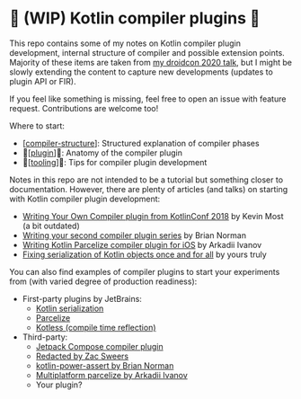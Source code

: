 # 🚧 (WIP) Kotlin compiler plugins 🚧

This repo contains some of my notes on Kotlin compiler plugin development, internal structure of compiler and possible extension points. Majority of these items are taken from [my droidcon 2020 talk](https://www.droidcon.com/2020/10/10/the-magic-of-compiler-extensions/), but I might be slowly extending the content to capture new developments (updates to plugin API or FIR).

If you feel like something is missing, feel free to open an issue with feature request. Contributions are welcome too!

Where to start:
- [[compiler-structure]]: Structured explanation of compiler phases
- 🚧[[plugin]]🚧: Anatomy of the compiler plugin
- 🚧[[tooling]]🚧: Tips for compiler plugin development

Notes in this repo are not intended to be a tutorial but something closer to documentation. However, there are plenty of articles (and talks) on starting with Kotlin compiler plugin development:
- [Writing Your Own Compiler plugin from KotlinConf 2018](https://www.youtube.com/watch?v=w-GMlaziIyo&ab_channel=JetBrainsTV) by Kevin Most (a bit outdated)
- [Writing your second compiler plugin series](https://blog.bnorm.dev/writing-your-second-compiler-plugin-part-1) by Brian Norman
- [Writing Kotlin Parcelize compiler plugin for iOS](https://medium.com/bumble-tech/writing-kotlin-parcelize-compiler-plugin-for-ios-678d81eed27e) by Arkadii Ivanov
- [Fixing serialization of Kotlin objects once and for all](https://medium.com/bumble-tech/fixing-serialization-of-kotlin-objects-once-and-for-all-95886fddba7a) by yours truly

You can also find examples of compiler plugins to start your experiments from (with varied degree of production readiness):
- First-party plugins by JetBrains:
  - [Kotlin serialization](https://github.com/JetBrains/kotlin/tree/master/plugins/kotlin-serialization/kotlin-serialization-compiler)
  - [Parcelize](https://github.com/JetBrains/kotlin/tree/master/plugins/parcelize)
  - [Kotless (compile time reflection)](https://github.com/JetBrains/kotless)
- Third-party:
  - [Jetpack Compose compiler plugin](https://cs.android.com/androidx/platform/frameworks/support/+/androidx-main:compose/compiler/compiler-hosted/src/main/java/androidx/compose/compiler/plugins/kotlin/)
  - [Redacted by Zac Sweers](https://github.com/ZacSweers/redacted-compiler-plugin)
  - [kotlin-power-assert by Brian Norman](https://github.com/bnorm/kotlin-power-assert)
  - [Multiplatform parcelize by Arkadii Ivanov](https://github.com/arkivanov/Essenty/tree/master/parcelable)
  - Your plugin?

[//begin]: # "Autogenerated link references for markdown compatibility"
[compiler-structure]: compiler-structure.md "Kotlin compiler structure"
[plugin]: plugins/plugin.md "Anatomy of a compiler plugin"
[tooling]: tooling.md "tooling"
[//end]: # "Autogenerated link references"